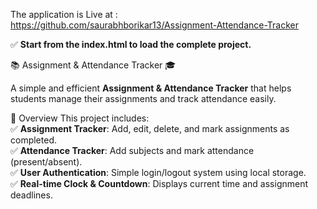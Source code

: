 The application is Live at : https://github.com/saurabhborikar13/Assignment-Attendance-Tracker

✅ **Start from the index.html to load the complete project.**


📚 Assignment & Attendance Tracker 🎓

A simple and efficient **Assignment & Attendance Tracker** that helps students manage their assignments and track attendance easily.

🌟 Overview
This project includes:<br>
✅ **Assignment Tracker**: Add, edit, delete, and mark assignments as completed.<br>
✅ **Attendance Tracker**: Add subjects and mark attendance (present/absent).<br>
✅ **User Authentication**: Simple login/logout system using local storage.<br>
✅ **Real-time Clock & Countdown**: Displays current time and assignment deadlines.<br>
